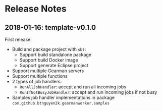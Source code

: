 # Release Notes

## 2018-01-16: template-v0.1.0

First release:

- Build and package project with `sbt`:
  - Support build standalone package
  - Support build Docker image
  - Support generate Eclipse project
- Support multiple Gearman servers
- Support multiple functions
- 2 types of job handlers:
  - `RunAllJobHandler`: accept and run all incoming jobs
  - `RunIfNotBusyJobHandler`: accept and run incoming jobs if not busy
- Samples job handler implementations in package `com.github.btnguyen2k.gearmanworker.samples`
